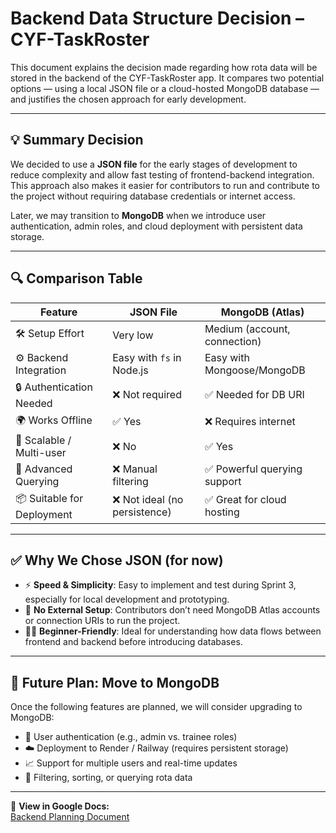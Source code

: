 # Backend Data Structure Decision – CYF-TaskRoster

This document explains the decision made regarding how rota data will be stored in the backend of the CYF-TaskRoster app. It compares two potential options — using a local JSON file or a cloud-hosted MongoDB database — and justifies the chosen approach for early development.

---

## 💡 Summary Decision

We decided to use a **JSON file** for the early stages of development to reduce complexity and allow fast testing of frontend-backend integration. This approach also makes it easier for contributors to run and contribute to the project without requiring database credentials or internet access.

Later, we may transition to **MongoDB** when we introduce user authentication, admin roles, and cloud deployment with persistent data storage.

---

## 🔍 Comparison Table

| Feature                    | JSON File                     | MongoDB (Atlas)              |
| -------------------------- | ----------------------------- | ---------------------------- |
| 🛠 Setup Effort             | Very low                      | Medium (account, connection) |
| ⚙️ Backend Integration     | Easy with `fs` in Node.js     | Easy with Mongoose/MongoDB   |
| 🔒 Authentication Needed   | ❌ Not required               | ✅ Needed for DB URI         |
| 🌍 Works Offline           | ✅ Yes                        | ❌ Requires internet         |
| 🔁 Scalable / Multi-user   | ❌ No                         | ✅ Yes                       |
| 🔎 Advanced Querying       | ❌ Manual filtering           | ✅ Powerful querying support |
| 📦 Suitable for Deployment | ❌ Not ideal (no persistence) | ✅ Great for cloud hosting   |

---

## ✅ Why We Chose JSON (for now)

- ⚡ **Speed & Simplicity**: Easy to implement and test during Sprint 3, especially for local development and prototyping.
- 🧪 **No External Setup**: Contributors don’t need MongoDB Atlas accounts or connection URIs to run the project.
- 🧑‍💻 **Beginner-Friendly**: Ideal for understanding how data flows between frontend and backend before introducing databases.

---

## 🔄 Future Plan: Move to MongoDB

Once the following features are planned, we will consider upgrading to MongoDB:

- 🔐 User authentication (e.g., admin vs. trainee roles)
- ☁️ Deployment to Render / Railway (requires persistent storage)
- 📈 Support for multiple users and real-time updates
- 🔎 Filtering, sorting, or querying rota data

---

📄 **View in Google Docs:**  
[Backend Planning Document](https://docs.google.com/document/d/1Y4dHeMSDZMd70Le-_-fvCjEz4ipjXL0ohiwW4Fv5xTQ/edit?usp=sharing)
